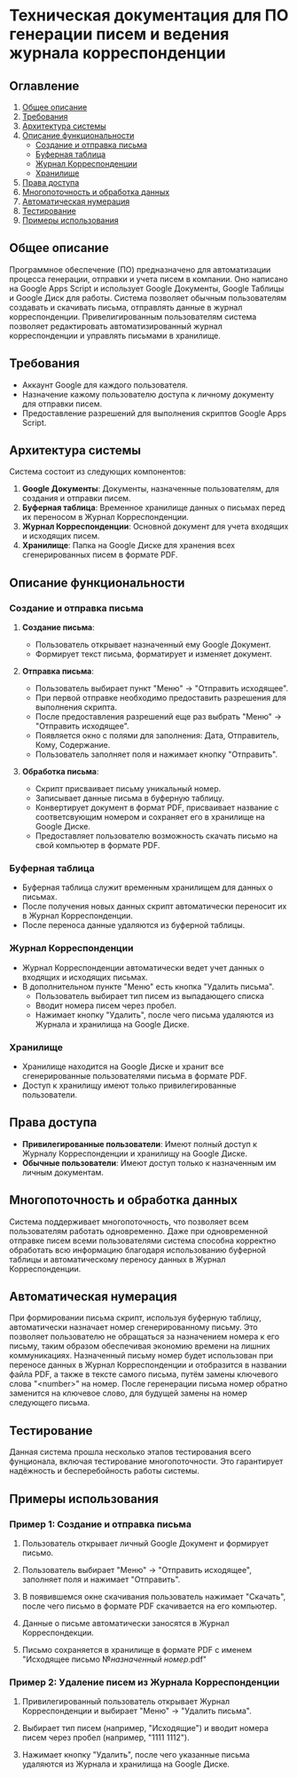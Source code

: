 # Техническая документация для ПО генерации писем и ведения журнала корреспонденции

## Оглавление

1. [Общее описание](#общие-описание)
2. [Требования](#требования)
3. [Архитектура системы](#архитектура-системы)
4. [Описание функциональности](#описание-функциональности)
    - [Создание и отправка письма](#создание-и-отправка-письма)
    - [Буферная таблица](#буферная-таблица)
    - [Журнал Корреспонденции](#журнал-корреспонденции)
    - [Хранилище](#хранилище)
5. [Права доступа](#права-доступа)
6. [Многопоточность и обработка данных](#многопоточность-и-обработка-данных)
7. [Автоматическая нумерация](#автоматическая-нумерация)
8. [Тестирование](#тестирование)
9. [Примеры использования](#примеры-использования)

## Общее описание

Программное обеспечение (ПО) предназначено для автоматизации процесса генерации, отправки и учета писем в компании. Оно написано на Google Apps Script и использует Google Документы, Google Таблицы и Google Диск для работы. Система позволяет обычным пользователям создавать и скачивать письма, отправлять данные в журнал корреспонденции. Привелигированным пользователям система позволяет редактировать автоматизированный журнал корреспонденции и управлять письмами в хранилище.

## Требования

- Аккаунт Google для каждого пользователя.
- Назначение кажому пользователю доступа к личному документу для отправки писем.
- Предоставление разрешений для выполнения скриптов Google Apps Script.

## Архитектура системы

Система состоит из следующих компонентов:

1. **Google Документы**: Документы, назначенные пользователям, для создания и отправки писем.
2. **Буферная таблица**: Временное хранилище данных о письмах перед их переносом в Журнал Корреспонденции.
3. **Журнал Корреспонденции**: Основной документ для учета входящих и исходящих писем.
4. **Хранилище**: Папка на Google Диске для хранения всех сгенерированных писем в формате PDF.

## Описание функциональности

### Создание и отправка письма

1. **Создание письма**:
   - Пользователь открывает назначенный ему Google Документ.
   - Формирует текст письма, форматирует и изменяет документ.

2. **Отправка письма**:
   - Пользователь выбирает пункт "Меню" -> "Отправить исходящее".
   - При первой отправке необходимо предоставить разрешения для выполнения скрипта.
   - После предоставления разрешений еще раз выбрать "Меню" -> "Отправить исходящее".
   - Появляется окно с полями для заполнения: Дата, Отправитель, Кому, Содержание.
   - Пользователь заполняет поля и нажимает кнопку "Отправить".

3. **Обработка письма**:
   - Скрипт присваивает письму уникальный номер.
   - Записывает данные письма в буферную таблицу.
   - Конвертирует документ в формат PDF, присваивает название с соответсвующим номером и сохраняет его в хранилище на Google Диске.
   - Предоставляет пользователю возможность скачать письмо на свой компьютер в формате PDF.

### Буферная таблица

- Буферная таблица служит временным хранилищем для данных о письмах.
- После получения новых данных скрипт автоматически переносит их в Журнал Корреспонденции.
- После переноса данные удаляются из буферной таблицы.

### Журнал Корреспонденции

- Журнал Корреспонденции автоматически ведет учет данных о входящих и исходящих письмах.
- В дополнительном пункте "Меню" есть кнопка "Удалить письма".
  - Пользователь выбирает тип писем из выпадающего списка
  - Вводит номера писем через пробел.
  - Нажимает кнопку "Удалить", после чего письма удаляются из Журнала и хранилища на Google Диске.

### Хранилище

- Хранилище находится на Google Диске и хранит все сгенерированные пользователями письма в формате PDF.
- Доступ к хранилищу имеют только привилегированные пользователи.

## Права доступа

- **Привилегированные пользователи**: Имеют полный доступ к Журналу Корреспонденции и хранилищу на Google Диске.
- **Обычные пользователи**: Имеют доступ только к назначенным им личным документам.

## Многопоточность и обработка данных

Система поддерживает многопоточность, что позволяет всем пользователям работать одновременно. Даже при одновременной отправке писем всеми пользователями система способна корректно обработать всю информацию благодаря использованию буферной таблицы и автоматическому переносу данных в Журнал Корреспонденции.

## Автоматическая нумерация

При формировании письма скрипт, используя буферную таблицу, автоматически назначает номер сгенерированному письму. Это позволяет пользователю не обращаться за назначением номера к его письму, таким образом обеспечивая экономию времени на лишних коммуникациях. Назначенный письму номер будет использован при переносе данных в Журнал Корреспонденции и отобразится в названии файла PDF, а также в тексте самого письма, путём замены ключевого слова "&lt;number&gt;" на номер. После геренерации письма номер обратно заменится на ключевое слово, для будущей замены на номер следующего письма.

## Тестирование

Данная система прошла несколько этапов тестирования всего фунционала, включая тестирование многопоточности. Это гарантирует надёжность и бесперебойность работы системы.

## Примеры использования

### Пример 1: Создание и отправка письма

1. Пользователь открывает личный Google Документ и формирует письмо.

2. Пользователь выбирает "Меню" -> "Отправить исходящее", заполняет поля и нажимает "Отправить".

3. В появившемся окне скачивания пользователь нажимает "Скачать", после чего письмо в формате PDF скачивается на его компьютер.

4. Данные о письме автоматически заносятся в Журнал Корреспондекции.

5. Письмо сохраняется в хранилище в формате PDF с именем "Исходящее письмо №*назначенный номер*.pdf" 

### Пример 2: Удаление писем из Журнала Корреспонденции

1. Привилегированный пользователь открывает Журнал Корреспонденции и выбирает "Меню" -> "Удалить письма".

2. Выбирает тип писем (например, "Исходящие") и вводит номера писем через пробел (например, "1111 1112").

3. Нажимает кнопку "Удалить", после чего указанные письма удаляются из Журнала и хранилища на Google Диске.
